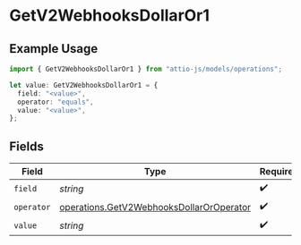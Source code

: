 # GetV2WebhooksDollarOr1

## Example Usage

```typescript
import { GetV2WebhooksDollarOr1 } from "attio-js/models/operations";

let value: GetV2WebhooksDollarOr1 = {
  field: "<value>",
  operator: "equals",
  value: "<value>",
};
```

## Fields

| Field                                                                                                | Type                                                                                                 | Required                                                                                             | Description                                                                                          |
| ---------------------------------------------------------------------------------------------------- | ---------------------------------------------------------------------------------------------------- | ---------------------------------------------------------------------------------------------------- | ---------------------------------------------------------------------------------------------------- |
| `field`                                                                                              | *string*                                                                                             | :heavy_check_mark:                                                                                   | N/A                                                                                                  |
| `operator`                                                                                           | [operations.GetV2WebhooksDollarOrOperator](../../models/operations/getv2webhooksdollaroroperator.md) | :heavy_check_mark:                                                                                   | N/A                                                                                                  |
| `value`                                                                                              | *string*                                                                                             | :heavy_check_mark:                                                                                   | N/A                                                                                                  |